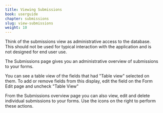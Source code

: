 ```yaml
---
title: Viewing Submissions
book: userguide
chapter: submissions
slug: view-submissions
weight: 10
---
```

<p class="note">Think of the submissions view as administrative access to the database. This should not be used for typical interaction with the application and is not designed for end user use.</p>

The Submissions page gives you an administrative overview of submissions to your forms.

You can see a table view of the fields that had "Table view" selected on them. To add or remove fields from this display, edit the field on the Form Edit page and uncheck "Table View"

From the Submissions overview page you can also view, edit and delete individual submissions to your forms. Use the icons on the right to perform these actions.
